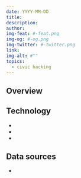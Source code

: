 ```yaml
---
date: YYYY-MM-DD
title: 
description: 
author: 
img-feat: #-feat.png
img-og: #-og.png
img-twitter: #-twitter.png
link: 
img-alt: #""
topics:
  - civic hacking
---
```


## Overview



## Technology

* 
* 
* 

## Data sources

* 